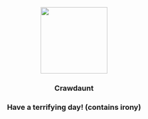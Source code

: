 <p align="center">
    <img src="https://raw.githubusercontent.com/PokeAPI/sprites/master/sprites/pokemon/342.png" width="150" height="150">
</p>
<h3 align="center"> <b>Crawdaunt</b></h3>
<h3 align="center">Have a terrifying day! (contains irony)</h3>
